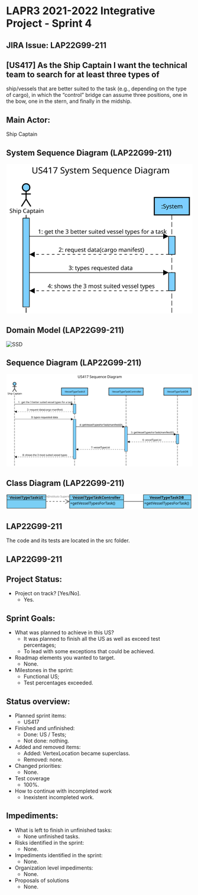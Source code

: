 LAPR3 2021-2022 Integrative Project - Sprint 4
=============================================================================

## JIRA Issue: LAP22G99-211 ##


## [US417] As the Ship Captain I want the technical team to search for at least three types of 
ship/vessels that are better suited to the task (e.g., depending on the type of cargo), in 
which the “control” bridge can assume three positions, one in the bow, one in the stern, 
and finally in the midship.
## Main Actor:

Ship Captain


## System Sequence Diagram (LAP22G99-211)

![SSD](US417-SSD.svg)

## Domain Model (LAP22G99-211)

![SSD](US417-MD.svg)

## Sequence Diagram (LAP22G99-211)

![SSD](US417-SD.svg)

## Class Diagram (LAP22G99-211)

![SSD](US417-CD.svg)

## LAP22G99-211

The code and its tests are located in the src folder.

## LAP22G99-211
## Project Status:

- Project on track? [Yes/No].
    - Yes.

## Sprint Goals:

- What was planned to achieve in this US?
    - It was planned to finish all the US as well as exceed test percentages;
    - To lead with some exceptions that could be achieved.
- Roadmap elements you wanted to target.
    - None.
- Milestones in the sprint:
    - Functional US;
    - Test percentages exceeded.


## Status overview:

- Planned sprint items:
    - US417
- Finished and unfinished:
    - Done: US / Tests;
    - Not done: nothing.
- Added and removed items:
    - Added: VertexLocation became superclass.
    - Removed: none.
- Changed priorities:
    - None.
- Test coverage
    - 100%.
- How to continue with incompleted work
    - Inexistent incompleted work.

## Impediments:

- What is left to finish in unfinished tasks:
    - None unfinished tasks.
- Risks identified in the sprint:
    - None.
- Impediments identified in the sprint:
    - None.
- Organization level impediments:
    - None.
- Proposals of solutions
    - None.